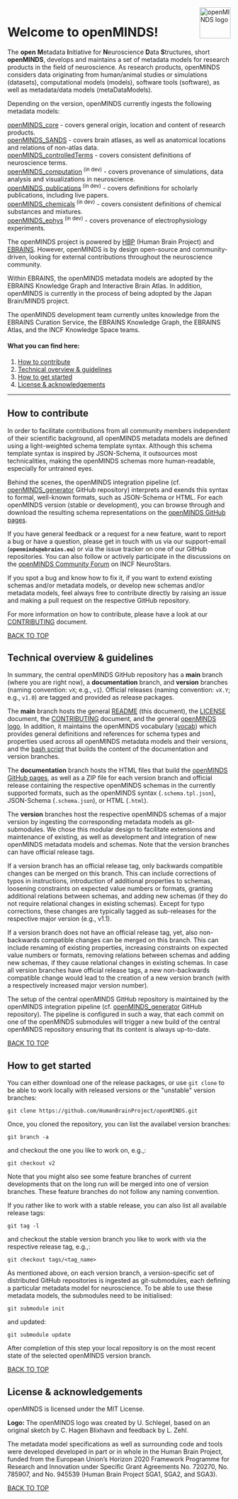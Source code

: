 <a href="https://github.com/HumanBrainProject/openMINDS/blob/main/img/light_openMINDS-logo.png">
    <img src="https://github.com/HumanBrainProject/openMINDS/blob/main/img/light_openMINDS-logo.png" alt="openMINDS logo" title="openMINDS" align="right" height="70" />
</a>

# Welcome to openMINDS! <a name="welcome"/>

The **open** **M**etadata **I**nitiative for **N**euroscience **D**ata **S**tructures, short **openMINDS**, develops and maintains a set of metadata models for research products in the field of neuroscience. As research products, openMINDS considers data originating from human/animal studies or simulations (datasets), computational models (models), software tools (software), as well as metadata/data models (metaDataModels).

Depending on the version, openMINDS currently ingests the following metadata models:  

[openMINDS_core](https://github.com/HumanBrainProject/openMINDS_core) - covers general origin, location and content of research products.  
[openMINDS_SANDS](https://github.com/HumanBrainProject/openMINDS_SANDS) - covers brain atlases, as well as anatomical locations and relations of non-atlas data.  
[openMINDS_controlledTerms](https://github.com/HumanBrainProject/openMINDS_controlledTerms) - covers consistent definitions of neuroscience terms.  
[openMINDS_computation](https://github.com/HumanBrainProject/openMINDS_computation)<sup> (in dev)</sup> - covers provenance of simulations, data analysis and visualizations in neuroscience.  
[openMINDS_publications](https://github.com/HumanBrainProject/openMINDS_publications)<sup> (in dev)</sup> - covers definitions for scholarly publications, including live papers.  
[openMINDS_chemicals](https://github.com/HumanBrainProject/openMINDS_chemicals)<sup> (in dev)</sup> - covers consistent definitions of chemical substances and mixtures.  
[openMINDS_ephys](https://github.com/HumanBrainProject/openMINDS_ephys)<sup> (in dev)</sup> - covers provenance of electrophysiology experiments.  

The openMINDS project is powered by [HBP](https://www.humanbrainproject.eu) (Human Brain Project) and [EBRAINS](https://ebrains.eu/). However, openMINDS is by design open-source and community-driven, looking for external contributions throughout the neuroscience community.

Within EBRAINS, the openMINDS metadata models are adopted by the EBRAINS Knowledge Graph and Interactive Brain Atlas. In addition, openMINDS is currently in the process of being adopted by the Japan Brain/MINDS project.

The openMINDS development team currently unites knowledge from the EBRAINS Curation Service, the EBRAINS Knowledge Graph, the EBRAINS Atlas, and the INCF Knowledge Space teams. 

#### What you can find here:
1. [How to contribute](#how-to-contribute) 
2. [Technical overview & guidelines](#technical-overview-and-guidelines)
3. [How to get started](#how-to-get-started)
4. [License & acknowledgements](#license-and-acknowledgements)

---

## How to contribute <a name="how-to-contribute"/>

In order to facilitate contributions from all community members independent of their scientific background, all openMINDS metadata models are defined using a light-weighted schema template syntax. Although this schema template syntax is inspired by JSON-Schema, it outsources most technicalities, making the openMINDS schemas more human-readable, especially for untrained eyes. 

Behind the scenes, the openMINDS integration pipeline (cf. [openMINDS_generator](https://github.com/HumanBrainProject/openMINDS_generator) GitHub repository) interprets and exends this syntax to formal, well-known formats, such as JSON-Schema or HTML. For each openMINDS version (stable or development), you can browse through and download the resulting schema representations on the [openMINDS GitHub pages](https://humanbrainproject.github.io/openMINDS/).

If you have general feedback or a request for a new feature, want to report a bug or have a question, please get in touch with us via our support-email (**`openminds@ebrains.eu`**) or via the issue tracker on one of our GitHub repositories. You can also follow or actively participate in the discussions on the [openMINDS Community Forum](https://neurostars.org/t/openminds-community-forum-virtual/20156) on INCF NeuroStars.

If you spot a bug and know how to fix it, if you want to extend existing schemas and/or metadata models, or develop new schemas and/or metadata models, feel always free to contribute directly by raising an issue and making a pull request on the respective GitHub repository. 

For more information on how to contribute, please have a look at our [CONTRIBUTING](./CONTRIBUTING.md) document.

[BACK TO TOP](#welcome)

## Technical overview & guidelines <a name="technical-overview-and-guidelines"/>

In summary, the central openMINDS GitHub repository has a **main** branch (where you are right now), a **documentation** branch, and **version** branches (naming convention: `vX`; e.g., `v1`). Official releases (naming convention: `vX.Y`; e.g., `v1.0`) are tagged and provided as release packages.

The **main** branch hosts the general [README](./README.md) (this document), the [LICENSE](./LICENSE) document, the [CONTRIBUTING](./CONTRIBUTING.md) document,  and the general [openMINDS logo](./img/openMINDS_logo.png). In addition, it maintains the openMINDS vocabulary ([vocab](./vocab)) which provides general definitions and references for schema types and properties used across all openMINDS metadata models and their versions, and the [bash script](./build.sh) that builds the content of the documentation and version branches.

The **documentation** branch hosts the HTML files that build the [openMINDS GitHub pages](https://humanbrainproject.github.io/openMINDS/), as well as a ZIP file for each version branch and official release containing the respective openMINDS schemas in the currently supported formats, such as the openMINDS syntax (`.schema.tpl.json`), JSON-Schema (`.schema.json`), or HTML (`.html`).

The **version** branches host the respective openMINDS schemas of a major version by ingesting the corresponding metadata models as git-submodules. We chose this modular design to facilitate extensions and maintenance of existing, as well as development and integration of new openMINDS metadata models and schemas. Note that the version branches can have official release tags. 

If a version branch has an official release tag, only backwards compatible changes can be merged on this branch. This can include corrections of typos in instructions, introduction of additional properties to schemas, loosening constraints on expected value numbers or formats, granting additional relations between schemas, and adding new schemas (if they do not require relational changes in existing schemas). Except for typo corrections, these changes are typically tagged as sub-releases for the respective major version (e.g., v1.1). 

If a version branch does not have an official release tag, yet, also non-backwards compatible changes can be merged on this branch. This can include renaming of existing properties, increasing constraints on expected value numbers or formats, removing relations between schemas and adding new schemas, if they cause relational changes in existing schemas. In case all version branches have official release tags, a new non-backwards compatible change would lead to the creation of a new version branch (with a respectively increased major version number).

The setup of the central openMINDS GitHub repository is maintained by the openMINDS integration pipeline (cf. [openMINDS_generator](https://github.com/HumanBrainProject/openMINDS_generator) GitHub repository). The pipeline is configured in such a way, that each commit on one of the openMINDS submodules will trigger a new build of the central openMINDS repository ensuring that its content is always up-to-date. 

[BACK TO TOP](#welcome)

## How to get started <a name="how-to-get-started"/>

You can either download one of the release packages, or use `git clone` to be able to work locally with released versions or the "unstable" version branches:
	
	git clone https://github.com/HumanBrainProject/openMINDS.git

Once, you cloned the repository, you can list the availabel version branches:

	git branch -a
	
and checkout the one you like to work on, e.g.,:

	git checkout v2
	
Note that you might also see some feature branches of current developments that on the long run will be merged into one of version branches. These feature branches do not follow any naming convention.

If you rather like to work with a stable release, you can also list all available release tags:

	git tag -l
	
and checkout the stable version branch you like to work with via the respective release tag, e.g.,:

	git checkout tags/<tag_name>

As mentioned above, on each version branch, a version-specific set of distributed GitHub repositories is ingested as git-submodules, each defining a particular metadata model for neuroscience. To be able to use these metadata models, the submodules need to be initialised:

	git submodule init

and updated:
	
	git submodule update

After completion of this step your local repository is on the most recent state of the selected openMINDS version branch.

[BACK TO TOP](#welcome)

## License & acknowledgements <a name="license-and-acknowledgements"/>

openMINDS is licensed under the MIT License.

**Logo:** The openMINDS logo was created by U. Schlegel, based on an original sketch by C. Hagen Blixhavn and feedback by L. Zehl.

The metadata model specifications as well as surrounding code and tools were developed developed in part or in whole in the Human Brain Project, funded from the European Union’s Horizon 2020 Framework Programme for Research and Innovation under Specific Grant Agreements No. 720270, No. 785907, and No. 945539 (Human Brain Project SGA1, SGA2, and SGA3).

[BACK TO TOP](#welcome)
